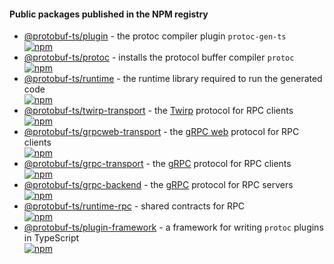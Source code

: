 

#### Public packages published in the NPM registry

- [@protobuf-ts/plugin](./plugin) - the protoc compiler plugin `protoc-gen-ts`  
  [![npm](https://img.shields.io/npm/v/@protobuf-ts/plugin?style=flat-square)](https://www.npmjs.com/package/@protobuf-ts/plugin)
- [@protobuf-ts/protoc](./protoc) - installs the protocol buffer compiler `protoc`  
  [![npm](https://img.shields.io/npm/v/@protobuf-ts/protoc?style=flat-square)](https://www.npmjs.com/package/@protobuf-ts/protoc)  
- [@protobuf-ts/runtime](./runtime) - the runtime library required to run the generated code  
  [![npm](https://img.shields.io/npm/v/@protobuf-ts/runtime?style=flat-square)](https://www.npmjs.com/package/@protobuf-ts/runtime)  
- [@protobuf-ts/twirp-transport](./twirp-transport) - the [Twirp](https://github.com/twitchtv/twirp) protocol for RPC clients  
  [![npm](https://img.shields.io/npm/v/@protobuf-ts/twirp-transport?style=flat-square)](https://www.npmjs.com/package/@protobuf-ts/twirp-transport)  
- [@protobuf-ts/grpcweb-transport](./grpcweb-transport) - the [gRPC web](https://github.com/grpc/grpc-web) protocol for RPC clients  
  [![npm](https://img.shields.io/npm/v/@protobuf-ts/grpcweb-transport?style=flat-square)](https://www.npmjs.com/package/@protobuf-ts/grpcweb-transport)
- [@protobuf-ts/grpc-transport](./grpc-transport) - the [gRPC](https://grpc.io/) protocol for RPC clients  
  [![npm](https://img.shields.io/npm/v/@protobuf-ts/grpc-transport?style=flat-square)](https://www.npmjs.com/package/@protobuf-ts/grpc-transport)
- [@protobuf-ts/grpc-backend](./grpc-backend) - the [gRPC](https://grpc.io/) protocol for RPC servers  
  [![npm](https://img.shields.io/npm/v/@protobuf-ts/grpc-backend?style=flat-square)](https://www.npmjs.com/package/@protobuf-ts/grpc-backend)
- [@protobuf-ts/runtime-rpc](./runtime-rpc) - shared contracts for RPC  
  [![npm](https://img.shields.io/npm/v/@protobuf-ts/runtime-rpc?style=flat-square)](https://www.npmjs.com/package/@protobuf-ts/runtime-rpc)
- [@protobuf-ts/plugin-framework](./plugin-framework) - a framework for writing `protoc` plugins in TypeScript  
  [![npm](https://img.shields.io/npm/v/@protobuf-ts/plugin-framework?style=flat-square)](https://www.npmjs.com/package/@protobuf-ts/plugin-framework)

